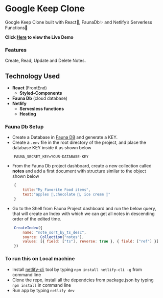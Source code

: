 # Google Keep Clone
Google Keep Clone built with React🚀, FaunaDb✨ and Netlify’s Serverless Functions🤩

**Click [Here](https://clone-gkeep.netlify.app/) to view the Live Demo**

### Features
Create, Read, Update and Delete Notes.

## Technology Used
* **React** (FrontEnd)
    * **Styled-Components** 
* **Fauna Db** (cloud database)
* **Netlify**
    * **Servesless functions**
    * **Hosting**

### Fauna Db Setup
* Create a Database in [Fauna DB](https://dashboard.fauna.com/) and generate a KEY.
* Create a `.env` file in the root directory of the project, and place the database KEY inside it as shown below
``` env
    FAUNA_SECRET_KEY=YOUR-DATABASE-KEY
```
* From the Fauna Db project dashboard, create a new collection called **notes** and add a first document with structure similar to the object shown below
``` javascript
    {
        title:"My Favorite Food items",
        text:"apples 🍎,chocolate 🍫, ice cream 🍦"
    }
```
* Go to the Shell from Fauna Project dashboard and run the below query, that will create an Index with which we can get all notes in descending order of the edited time.
``` javascript
    CreateIndex({
        name: "note_sort_by_ts_desc",
        source: Collection("notes"),
        values: [{ field: ["ts"], reverse: true }, { field: ["ref"] }]
    })
```

### To run this on Local machine
* Install [netlify-cli](https://docs.netlify.com/cli/get-started/) tool by typing `npm install netlify-cli -g` from command line
* Clone the repo, install all the dependcies from package.json by typing `npm install` in command line
* Run app by typing `netlify dev`
